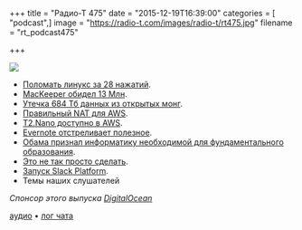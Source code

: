 +++
title = "Радио-Т 475"
date = "2015-12-19T16:39:00"
categories = [ "podcast",]
image = "https://radio-t.com/images/radio-t/rt475.jpg"
filename = "rt_podcast475"

+++

![](https://radio-t.com/images/radio-t/rt475.jpg)

- [Поломать линукс за 28 нажатий](http://www.engadget.com/2015/12/18/log-into-most-any-linux-system-by-hitting-backspace-28-times/).
- [MacKeeper обидел 13 Млн](http://www.cnet.com/news/mackeeper-exposes-personal-data-of-13-million-users/).
- [Утечка 684 Тб данных из открытых монг](http://www.opennet.ru/opennews/art.shtml?num=43540).
- [Правильный NAT для AWS](https://aws.amazon.com/blogs/aws/new-managed-nat-network-address-translation-gateway-for-aws/).
- [T2.Nano доступно в AWS](https://aws.amazon.com/blogs/aws/ec2-update-t2-nano-instances-now-available/).
- [Evernote отстреливает полезное](http://techcrunch.com/2015/12/17/rip-skitch/).
- [Обама признал информатику необходимой для фундаментального образования](http://geektimes.ru/post/267406/).
- [Это не так просто сделать](http://mikehadlow.blogspot.com/2015/12/learn-to-code-its-harder-than-you-think.html).
- [Запуск Slack Platform](http://slackhq.com/post/134878632730/launch-platform).
- Темы наших слушателей

_Спонсор этого выпуска [DigitalOcean](https://www.digitalocean.com)_

[аудио](http://cdn.radio-t.com/rt_podcast475.mp3) • [лог чата](http://chat.radio-t.com/logs/radio-t-475.html)
<audio src="http://cdn.radio-t.com/rt_podcast475.mp3" preload="none"></audio>